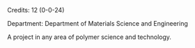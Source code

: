 Credits: 12 (0-0-24)

Department: Department of Materials Science and Engineering

A project in any area of polymer science and technology.